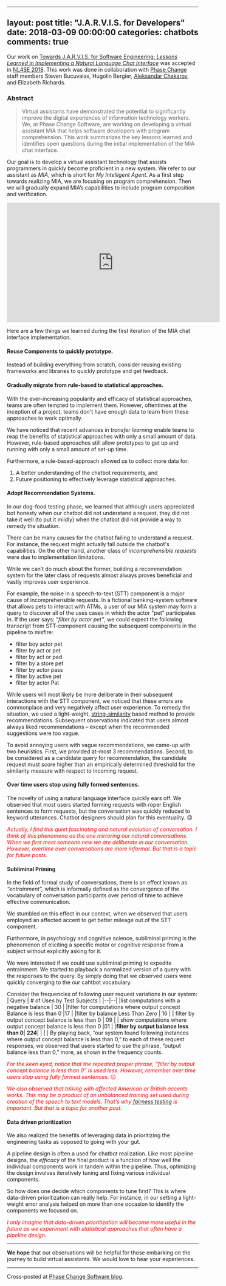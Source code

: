 
---
layout: post
title:  "J.A.R.V.I.S. for Developers"
date:   2018-03-09 00:00:00
categories: chatbots
comments: true
---

Our work on [Towards J.A.R.V.I.S. for Software Engineering: _Lessons Learned in Implementing a Natural Language Chat Interface_](http://rahulpandita.me/files/jarvis.pdf) was accepted in [NL4SE 2018](https://nl4se.github.io/).  This work was done in collaboration with [Phase Change](https://www.phasechange.ai/) staff members Steven Bucuvalas, Hugolin Bergier, [Aleksandar Chakarov](https://anchakarov.github.io/), and Elizabeth Richards.

### Abstract

>Virtual assistants have demonstrated the potential to significantly improve the digital experiences of information technology  workers. We, at Phase Change Software, are working on developing a virtual assistant MIA that helps software developers with program comprehension. This work summarizes the key lessons learned and identifies open questions during the initial implementation of the MIA chat interface.

Our goal is to develop a virtual assistant technology that assists programmers in quickly become proficient in a new system. We refer to our assistant as _MIA_, which is short for _My Intelligent Agent_. As a first step towards realizing MIA, we are focusing on program comprehension. Then we will gradually expand MIA’s capabilities to include program composition and verification.

<iframe width="560" height="315" src="https://www.youtube.com/embed/87CfEIzcr6g" frameborder="0" allow="autoplay; encrypted-media" allowfullscreen></iframe>


Here are a few things we learned during the first iteration of the MIA chat interface implementation.

#### Reuse Components to quickly prototype.

Instead of building everything from scratch, consider reusing existing frameworks and libraries to quickly prototype and get feedback.

#### Gradually migrate from rule-based to statistical approaches.

With the ever-increasing popularity and efficacy of statistical approaches, teams are often tempted to implement them. However, oftentimes at the inception of a project, teams don't have enough data to learn from these approaches to work optimally.

We have noticed that recent advances in _transfer learning_ enable teams to reap the benefits of statistical approaches with only a small amount of data. However, rule-based approaches still allow prototypes to get up and running with only a small amount of set-up time.

Furthermore, a rule-based-approach allowed us to collect more data for:

1.	A better understanding of the chatbot requirements, and
2. Future positioning to effectively leverage statistical approaches.

#### Adopt Recommendation Systems.

In our dog-food testing phase, we learned that although users appreciated bot honesty when our chatbot did not understand a request, they did not take it well (to put it mildly) when the chatbot did not provide a way to remedy the situation.

There can be many causes for the chatbot failing to understand a request. For instance, the request might actually fall outside the chatbot's capabilities. On the other hand, another class of _incomprehensible requests_ were due to implementation limitations.

While we can’t do much about the former, building a recommendation system for the later class of requests almost always proves beneficial and vastly improves user experience.

For example, the noise in a speech-to-text (STT) component is a major cause of incomprehensible requests. In a fictional banking-system software that allows pets to interact with ATMs, a user of our MIA system may form a query to discover all of the uses cases in which the actor "pet"  participates in. If the user says: “_filter by actor pet”_, we could expect the following transcript from STT-component causing the subsequent components in the pipeline to misfire:

* filter boy actor pet
* filter by act or pet
* filter by act or pad
* filter by a store pet
* filter by actor pass
* filter by active pet
* filter by actor Pat

While users will most likely be more deliberate in their subsequent interactions with the STT component, we noticed that these errors are commonplace and very negatively affect user experience. To remedy the situation, we used a light-weight, [string-similarity](https://github.com/tdebatty/java-string-similarity) based method to provide recommendations. Subsequent observations indicated that users almost always liked recommendations – except when the recommended suggestions were too vague.

To avoid annoying users with vague recommendations, we came-up with two heuristics. First, we provided at-most 3 recommendations. Second, to be considered as a candidate query for recommendation, the candidate request must score higher than an empirically determined threshold for the similarity measure with respect to incoming request.



#### Over time users stop using fully formed sentences.

The novelty of using a natural language interface quickly ears off. We observed that most users started forming requests with roper English sentences to form requests, but the conversation was quickly reduced to keyword utterances. Chatbot designers should plan for this eventuality. :wink:


<span style="color:red">_Actually, I find this quiet fascinating and natural evolution of conversation. I think of this phenomena as the one mirroring our natural conversations. When we first meet someone new we are deliberate in our conversation. However, overtime over conversations are more informal. But that is a topic for future posts._</span>

#### Subliminal Priming

In the field of formal study of conversations, there is an effect known as _“entrainment”,_ which is informally defined as the convergence of the vocabulary of conversation participants over period of time to achieve effective communication.

We stumbled on this effect in our context, when we observed that users employed an affected accent to get better mileage out of the STT component.

Furthermore, in psychology and cognitive science, subliminal priming is the phenomenon of eliciting a specific motor or cognitive response from a subject without explicitly asking for it.

We were interested if we could use subliminal priming to expedite entrainment. We started to playback a normalized version of a query with the responses to the query. By simply doing that we observed users were quickly converging to the our cahtbot vocabulary.

Consider the frequencies of following user request variations in our system:
| Query | \# of Uses by Test Subjects |
|--|--|
|list computations with a negative balance | 30 |
|filter for computations where output concept Balance is less than 0 |17 |
|filter by balance Less Than Zero | 16 |
| filter by output concept balance is less than 0 | 09 |
| show computations where output concept balance is less than 0 |01 |
|**filter by output balance less than 0**| **224**|
|  |  |
By playing back, “our system found following instances where output concept balance is less than 0,” to each of these request responses, we observed that users started to use the phrase, “output balance less than 0,” more, as shown in the frequency counts.

<span style="color:red">_For the keen eyed, notice that the repeated proper phrase, “filter by output concept balance is less than 0” is used less. However, remember over time users stop using fully formed sentences._ :wink: </span>

<span style="color:red">_We also observed that talking with affected American or British accents works. This may be a product of an unbalanced training set used during creation of the speech to text models. That's why_ [_fairness testing_](http://people.cs.umass.edu/~brun/pubs/pubs/Galhotra17fse.pdf) _is important. But that is a topic for another post._ </span>

#### Data driven prioritization

We also realized the benefits of leveraging data in prioritizing the engineering tasks as opposed to going with your gut.

A pipeline design is often a used for chatbot realization. Like most pipeline designs, the _efficacy_ of the final product is a function of how well the individual components work in tandem within the pipeline. Thus, optimizing the design involves iteratively tuning and fixing various individual components.

So how does one decide which components to tune first? This is where data-driven prioritization can really help. For instance, in our setting a light-weight error analysis helped on more than one occasion to identify the components we focused on.

<span style="color:red">_I only imagine that data-driven prioritization will become more useful in the future as we experiment with statistical approaches that often have a pipeline design._ </span>

----------

**We hope** that our observations will be helpful for those embarking on the journey to build virtual assistants. We would love to hear your experiences.

---
Cross-posted at [Phase Change Software blog](https://www.phasechange.ai/2018/03/08/phase-change-scientists-publish-paper-on-lessons-learned-implementing-a-natural-language-chat-interface-blog/).
